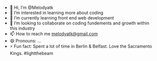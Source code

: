 - 👋 Hi, I’m @Melodyatk
- 👀 I’m interested in learning more about coding
- 🌱 I’m currently learning front end web development
- 💞️ I’m looking to collaborate on coding fundements and growth within this industry
- 📫 How to reach me melodyatk@gmail.com
- 😄 Pronouns: ...
- ⚡ Fun fact: Spent a lot of time in Berlin & Belfast.  Love the Sacramento Kings.  #lightthebeam
  

<!---
Melodyatk/Melodyatk is a ✨ special ✨ repository because its `README.md` (this file) appears on your GitHub profile.
You can click the Preview link to take a look at your changes.
--->
